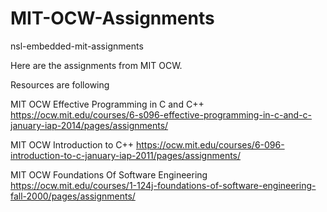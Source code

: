 # MIT-OCW-Assignments


nsl-embedded-mit-assignments

Here are the assignments from MIT OCW.

Resources are following

MIT OCW Effective Programming in C and C++ https://ocw.mit.edu/courses/6-s096-effective-programming-in-c-and-c-january-iap-2014/pages/assignments/

MIT OCW Introduction to C++ https://ocw.mit.edu/courses/6-096-introduction-to-c-january-iap-2011/pages/assignments/

MIT OCW Foundations Of Software Engineering https://ocw.mit.edu/courses/1-124j-foundations-of-software-engineering-fall-2000/pages/assignments/

